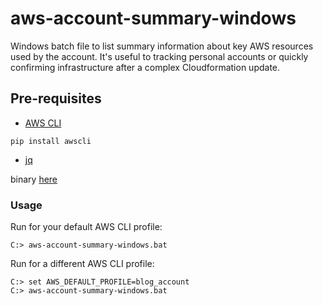# aws-account-summary-windows
Windows batch file to list summary information about key AWS resources used by the account. It's useful to tracking personal accounts or quickly confirming infrastructure after a complex Cloudformation update.

## Pre-requisites

* [AWS CLI](https://aws.amazon.com/cli/)
```
pip install awscli
```

* [jq](https://github.com/stedolan/jq)

binary [here](https://github.com/stedolan/jq/releases)


### Usage
Run for your default AWS CLI profile:
```
C:> aws-account-summary-windows.bat
```

Run for a different AWS CLI profile:
```
C:> set AWS_DEFAULT_PROFILE=blog_account
C:> aws-account-summary-windows.bat
```



